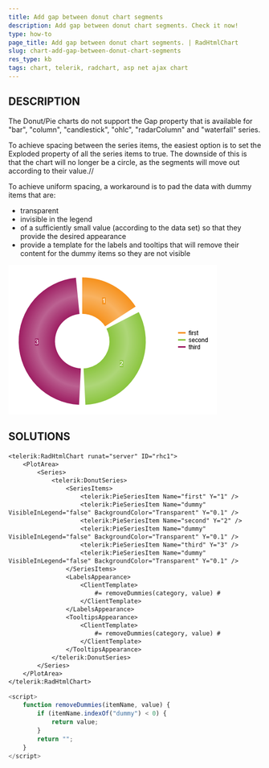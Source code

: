 ```yaml
---
title: Add gap between donut chart segments
description: Add gap between donut chart segments. Check it now!
type: how-to
page_title: Add gap between donut chart segments. | RadHtmlChart
slug: chart-add-gap-between-donut-chart-segments
res_type: kb
tags: chart, telerik, radchart, asp net ajax chart
---
```


## DESCRIPTION

The Donut/Pie charts do not support the Gap property that is available for "bar", "column", "candlestick", "ohlc", "radarColumn" and "waterfall" series.

To achieve spacing between the series items, the easiest option is to set the Exploded property of all the series items to true. The downside of this is that the chart will no longer be a circle, as the segments will move out according to their value.//

To achieve uniform spacing, a workaround is to pad the data with dummy items that are:

- transparent
- invisible in the legend
- of a sufficiently small value (according to the data set) so that they provide the desired appearance
- provide a template for the labels and tooltips that will remove their content for the dummy items so they are not visible

![Gap between donut chart segments](images/chart-add-gap-between-donut-chart-segments.png "Gap between donut chart segments")

## SOLUTIONS

````ASP.NET
<telerik:RadHtmlChart runat="server" ID="rhc1">
    <PlotArea>
        <Series>
            <telerik:DonutSeries>
                <SeriesItems>
                    <telerik:PieSeriesItem Name="first" Y="1" />
                    <telerik:PieSeriesItem Name="dummy" VisibleInLegend="false" BackgroundColor="Transparent" Y="0.1" />
                    <telerik:PieSeriesItem Name="second" Y="2" />
                    <telerik:PieSeriesItem Name="dummy" VisibleInLegend="false" BackgroundColor="Transparent" Y="0.1" />
                    <telerik:PieSeriesItem Name="third" Y="3" />
                    <telerik:PieSeriesItem Name="dummy" VisibleInLegend="false" BackgroundColor="Transparent" Y="0.1" />
                </SeriesItems>
                <LabelsAppearance>
                    <ClientTemplate>
                        #= removeDummies(category, value) #
                    </ClientTemplate>
                </LabelsAppearance>
                <TooltipsAppearance>
                    <ClientTemplate>
                        #= removeDummies(category, value) #
                    </ClientTemplate>
                </TooltipsAppearance>
            </telerik:DonutSeries>
        </Series>
    </PlotArea>
</telerik:RadHtmlChart>
````

````JavaScript
<script>
    function removeDummies(itemName, value) {
        if (itemName.indexOf("dummy") < 0) {
            return value;
        }
        return "";
    }
</script>
````
 
  
   